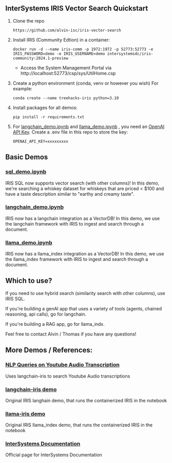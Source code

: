 
## InterSystems IRIS Vector Search Quickstart

1. Clone the repo
    ```
    https://github.com/alvin-isc/iris-vector-search
    ```
   
2. Install IRIS (Community Edtion) in a container:
    ```
    docker run -d --name iris-comm -p 1972:1972 -p 52773:52773 -e IRIS_PASSWORD=demo -e IRIS_USERNAME=demo intersystemsdc/iris-community:2024.1-preview
    ```
    - Access the System Management Portal via http://localhost:52773/csp/sys/UtilHome.csp
3. Create a python environment (conda, venv or however you wish) For example:
    
    ```
    conda create --name treehacks-iris python=3.10
    ``` 

4. Install packages for all demos:
    ```
    pip install -r requirements.txt
    ```

5. For [langchain_demo.ipynb](demo/langchain_demo.ipynb) and [llama_demo.ipynb](demo/llama_demo.ipynb) , you need an [OpenAI API Key](https://platform.openai.com/api-keys). Create a .env file in this repo to store the key:
    ```
    OPENAI_API_KEY=xxxxxxxxx
    ```
    
## Basic Demos

### [sql_demo.ipynb](demo/sql_demo.ipynb)
IRIS SQL now supports vector search (with other columns)! In this demo, we're searching a whiskey dataset for whiskeys that are priced < $100 and have a taste description similar to "earthy and creamy taste".

### [langchain_demo.ipynb](demo/langchain_demo.ipynb)
IRIS now has a langchain integration as a VectorDB! In this demo, we use the langchain framework with IRIS to ingest and search through a document. 

### [llama_demo.ipynb](demo/llama_demo.ipynb)
IRIS now has a llama_index integration as a VectorDB! In this demo, we use the llama_index framework with IRIS to ingest and search through a document. 

## Which to use?
If you need to use hybrid search (similarity search with other columns), use IRIS SQL. 

If you're building a genAI app that uses a variety of tools (agents, chained reasoning, api calls), go for langchain. 

If you're building a RAG app, go for llama_indx.

Feel free to contact Alvin / Thomas if you have any questions!

## More Demos / References:

### [NLP Queries on  Youtube Audio Transcription](https://github.com/jrpereirajr/intersystems-iris-notebooks/blob/main/vector/langchain-iris/nlp_queries_on_youtube_audio_transcription_dataset.ipynb)
Uses langchain-iris to search Youtube Audio transcriptions

### [langchain-iris demo](https://github.com/caretdev/langchain-iris/blob/main/demo.ipynb)
Original IRIS langhain demo, that runs the containerized IRIS in the notebook

### [llama-iris demo](https://github.com/caretdev/llama-iris/blob/main/demo.ipynb)
Original IRIS llama_index demo, that runs the containerized IRIS in the notebook

### [InterSystems Documentation](https://docs.intersystems.com/)
Official page for InterSystems Documentation
